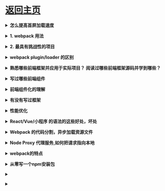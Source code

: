 # [返回主页](../README.md)

<b><details><summary>怎么提高首屏加载速度</summary></b>

</details>

<b><details><summary>1. webpack 用法</summary></b>

</details>

<b><details><summary>2. 最具有挑战性的项目</summary></b>

</details>

<b><details><summary>webpack plugin/loader 的区别</summary></b>

</details>

<b><details><summary>熟悉哪些前端框架并应用于实际项目？ 阅读过哪些前端框架源码并学到哪些？</summary></b>

</details>

<b><details><summary>写过哪些前端组件</summary></b>

</details>

<b><details><summary>前端组件化的理解</summary></b>

</details>

<b><details><summary>有没有写过框架</summary></b>

</details>

<b><details><summary>性能优化</summary></b>

</details>

<b><details><summary> React/Vue/小程序 的语法的这些好处，坏处</summary></b>

</details>

<b><details><summary>Webpack 的代码分割，异步加载资源文件</summary></b>

</details>

<b><details><summary>Node Proxy 代理服务,如何把请求指向本地</summary></b>

</details>

<b><details><summary>webpack的特点</summary></b>

</details>

<b><details><summary>从零写一个npm安装包</summary></b>

</details>

<b><details><summary></summary></b>

</details>

<b><details><summary></summary></b>

</details>
